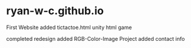 # ryan-w-c.github.io
First Website
added tictactoe.html unity html game

completed redesign
added RGB-Color-Image Project
added contact info
